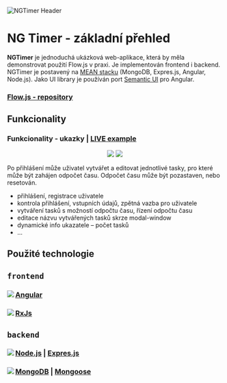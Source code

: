 ![NGTimer Header](https://i.ibb.co/xMsSMYZ/ng-Timer-banner.png "Flow Header Banner")

# NG Timer - základní přehled
**NGTimer** je jednoduchá ukázková web-aplikace, která by měla demonstrovat použití Flow.js v praxi. Je implementován frontend i backend. NGTimer je postavený na [MEAN stacku](http://mean.io/) (MongoDB, Expres.js, Angular, Node.js). Jako UI library je používán port [Semantic UI](https://edcarroll.github.io/ng2-semantic-ui/#/getting-started) pro Angular.
<h3>
  <a href="https://github.com/sketchrain/Flow">Flow.js - repository</a>
</h3>

## Funkcionality
### Funkcionality - ukazky | <a href="https://ngtimer.herokuapp.com/">LIVE example</a>

<p align="center">
  <img src="https://i.ibb.co/r25bGxN/ng-Timer-pic2.png"/>
  <img src="https://i.ibb.co/r25bGxN/ng-Timer-pic2.png"/>
</p>

Po přihlášení může uživatel vytvářet a editovat jednotlivé tasky, pro které může být zahájen odpočet času. Odpočet času může být pozastaven, nebo resetován.

- přihlášení, registrace uživatele
- kontrola přihlášení, vstupních údajů, zpětná vazba pro uživatele
- vytváření tasků s možností odpočtu času, řízení odpočtu času
- editace názvu vytvářených tasků skrze modal-window
- dynamické info ukazatele – počet tasků
- ...


## Použité technologie
## `frontend`
<h3>
  <img align="left" src="https://i.ibb.co/rMzLsXH/angular-icon.png"/>
	<a href="https://angular.io/">Angular</a>
</h3>

<h3>
  <img align="left" src="https://i.ibb.co/k8pgnYx/Rx-JS-icon.png"/>
	<a href="https://rxjs-dev.firebaseapp.com/">RxJs</a>
</h3>

## `backend`
<h3>
  <img align="left" src="https://i.ibb.co/JHgr2MW/node-js-icon.png"/>
	<a href="https://nodejs.org">Node.js</a> | <a href="https://expressjs.com/">Expres.js</a>
</h3>

<h3>
  <img align="left" src="https://i.ibb.co/KKrtz1K/mongodb-icon.png"/>
	<a href="https://www.mongodb.com/">MongoDB</a> | <a href="https://mongoosejs.com/">Mongoose</a> 
</h3>
